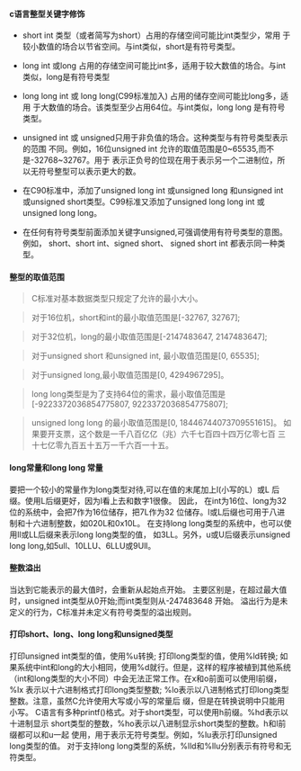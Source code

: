 #### c语言整型关键字修饰

* short int 类型（或者简写为short）占用的存储空间可能比int类型少，常用
于较小数值的场合以节省空间。与int类似，short是有符号类型。

* long int 或long 占用的存储空间可能比int多，适用于较大数值的场合。与int
类似，long是有符号类型

* long long int 或 long long(C99标准加入) 占用的储存空间可能比long多，适用
于大数值的场合。该类型至少占用64位。与int类似，long long 是有符号类型。

* unsigned int 或 unsigned只用于非负值的场合。这种类型与有符号类型表示的范围
不同。例如，16位unsigned int 允许的取值范围是0~65535,而不是-32768~32767。用于
表示正负号的位现在用于表示另一个二进制位，所以无符号整型可以表示更大的数。

* 在C90标准中，添加了unsigned long int 或unsigned long 和unsigned int 或unsigned
 short类型。C99标准又添加了unsigned long long int 或unsigned long long。

 * 在任何有符号类型前面添加关键字unsigned,可强调使用有符号类型的意图。例如，
 short、short int、signed short、 signed short int 都表示同一种类型。


#### 整型的取值范围

> C标准对基本数据类型只规定了允许的最小大小。

> 对于16位机，short和int的最小取值范围是[-32767, 32767];

> 对于32位机，long的最小取值范围是[-2147483647, 2147483647];

> 对于unsigned short 和unsigned int, 最小取值范围是[0, 65535];

> 对于unsigned long,最小取值范围是[0, 4294967295]。

> long long类型是为了支持64位的需求，最小取值范围是[-9223372036854775807,
9223372036854775807];

> unsigned long long 的最小取值范围是[0, 18446744073709551615]。
如果要开支票，这个数是一千八百亿亿（兆）六千七百四十四万亿零七百
三十七亿零九百五十五万一千六百一十五。


#### long常量和long long 常量

要把一个较小的常量作为long类型对待,可以在值的末尾加上l(小写的L）或L
后缀。使用L后缀更好，因为l看上去和数字1很像。
因此， 在int为16位、long为32位的系统中，会把7作为16位储存，把7L作为32
位储存。l或L后缀也可用于八进制和十六进制整数，如020L和0x10L。
在支持long long类型的系统中，也可以使用ll或LL后缀来表示long long类型的值，
如3LL。另外，u或U后缀表示unsigned long long,如5ull、10LLU、6LLU或9Ull。


#### 整数溢出

当达到它能表示的最大值时，会重新从起始点开始。
主要区别是，在超过最大值时，unsigned int类型从0开始;而int类型则从-247483648
开始。
溢出行为是未定义的行为，C标准并未定义有符号类型的溢出规则。


#### 打印short、long、long long和unsigned类型

打印unsigned int类型的值，使用%u转换;
打印long类型的值，使用%ld转换;
如果系统中int和long的大小相同，使用%d就行。但是，这样的程序被植到其他系统
（int和long类型的大小不同）中会无法正常工作。在x和o前面可以使用l前缀，%lx
表示以十六进制格式打印long类型整数;
%lo表示以八进制格式打印long类型整数。注意，虽然C允许使用大写或小写的常量后
缀，但是在转换说明中只能用小写。
C语言有多种printf()格式。对于short类型，可以使用h前缀。%hd表示以十进制显示
short类型的整数，%ho表示以八进制显示short类型的整数。h和l前缀都可以和u一起
使用，用于表示无符号类型。例如，%lu表示打印unsigned long类型的值。
对于支持long long类型的系统，%lld和%llu分别表示有符号和无符类型。
